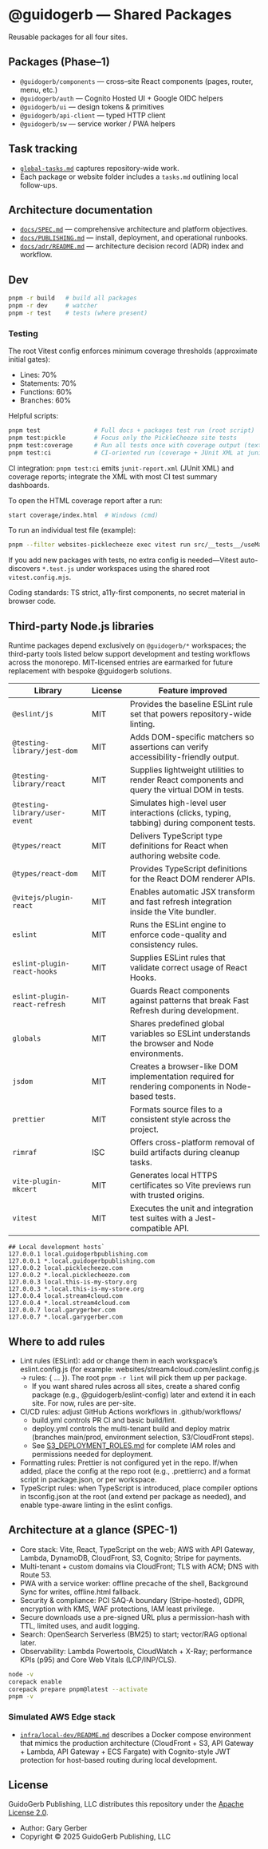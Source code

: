 # @guidogerb — Shared Packages

Reusable packages for all four sites.

## Packages (Phase–1)

- `@guidogerb/components` — cross–site React components (pages, router, menu, etc.)
- `@guidogerb/auth` — Cognito Hosted UI + Google OIDC helpers
- `@guidogerb/ui` — design tokens & primitives
- `@guidogerb/api-client` — typed HTTP client
- `@guidogerb/sw` — service worker / PWA helpers

## Task tracking

- [`global-tasks.md`](./global-tasks.md) captures repository-wide work.
- Each package or website folder includes a `tasks.md` outlining local follow-ups.

## Architecture documentation

- [`docs/SPEC.md`](./docs/SPEC.md) — comprehensive architecture and platform objectives.
- [`docs/PUBLISHING.md`](./docs/PUBLISHING.md) — install, deployment, and operational runbooks.
- [`docs/adr/README.md`](./docs/adr/README.md) — architecture decision record (ADR) index and workflow.

## Dev

```bash
pnpm -r build   # build all packages
pnpm -r dev     # watcher
pnpm -r test    # tests (where present)
```

### Testing

The root Vitest config enforces minimum coverage thresholds (approximate initial gates):

- Lines: 70%
- Statements: 70%
- Functions: 60%
- Branches: 60%

Helpful scripts:

```bash
pnpm test               # Full docs + packages test run (root script)
pnpm test:pickle        # Focus only the PickleCheeze site tests
pnpm test:coverage      # Run all tests once with coverage output (text + html)
pnpm test:ci            # CI-oriented run (coverage + JUnit XML at junit-report.xml)
```

CI integration: `pnpm test:ci` emits `junit-report.xml` (JUnit XML) and coverage reports; integrate the XML with most CI test summary dashboards.

To open the HTML coverage report after a run:

```bash
start coverage/index.html  # Windows (cmd)
```

To run an individual test file (example):

```bash
pnpm --filter websites-picklecheeze exec vitest run src/__tests__/useMarketingNavigation.test.js
```

If you add new packages with tests, no extra config is needed—Vitest auto-discovers `*.test.js` under workspaces using the shared root `vitest.config.mjs`.

Coding standards: TS strict, a11y-first components, no secret material in browser code.

## Third-party Node.js libraries

Runtime packages depend exclusively on `@guidogerb/*` workspaces; the third-party tools listed below support development and testing workflows across the monorepo. MIT-licensed entries are earmarked for future replacement with bespoke @guidogerb solutions.

| Library                       | License | Feature improved                                                                                 |
| ----------------------------- | ------- | ------------------------------------------------------------------------------------------------ |
| `@eslint/js`                  | MIT     | Provides the baseline ESLint rule set that powers repository-wide linting.                       |
| `@testing-library/jest-dom`   | MIT     | Adds DOM-specific matchers so assertions can verify accessibility-friendly output.               |
| `@testing-library/react`      | MIT     | Supplies lightweight utilities to render React components and query the virtual DOM in tests.    |
| `@testing-library/user-event` | MIT     | Simulates high-level user interactions (clicks, typing, tabbing) during component tests.         |
| `@types/react`                | MIT     | Delivers TypeScript type definitions for React when authoring website code.                      |
| `@types/react-dom`            | MIT     | Provides TypeScript definitions for the React DOM renderer APIs.                                 |
| `@vitejs/plugin-react`        | MIT     | Enables automatic JSX transform and fast refresh integration inside the Vite bundler.            |
| `eslint`                      | MIT     | Runs the ESLint engine to enforce code-quality and consistency rules.                            |
| `eslint-plugin-react-hooks`   | MIT     | Supplies ESLint rules that validate correct usage of React Hooks.                                |
| `eslint-plugin-react-refresh` | MIT     | Guards React components against patterns that break Fast Refresh during development.             |
| `globals`                     | MIT     | Shares predefined global variables so ESLint understands the browser and Node environments.      |
| `jsdom`                       | MIT     | Creates a browser-like DOM implementation required for rendering components in Node-based tests. |
| `prettier`                    | MIT     | Formats source files to a consistent style across the project.                                   |
| `rimraf`                      | ISC     | Offers cross-platform removal of build artifacts during cleanup tasks.                           |
| `vite-plugin-mkcert`          | MIT     | Generates local HTTPS certificates so Vite previews run with trusted origins.                    |
| `vitest`                      | MIT     | Executes the unit and integration test suites with a Jest-compatible API.                        |

```
## Local development hosts`
127.0.0.1 local.guidogerbpublishing.com
127.0.0.1 *.local.guidogerbpublishing.com
127.0.0.2 local.picklecheeze.com
127.0.0.2 *.local.picklecheeze.com
127.0.0.3 local.this-is-my-story.org
127.0.0.3 *.local.this-is-my-store.org
127.0.0.4 local.stream4cloud.com
127.0.0.4 *.local.stream4cloud.com
127.0.0.7 local.garygerber.com
127.0.0.7 *.local.garygerber.com
```

## Where to add rules

- Lint rules (ESLint): add or change them in each workspace’s eslint.config.js (for example: websites/stream4cloud.com/eslint.config.js → rules: { ... }). The root `pnpm -r lint` will pick them up per package.
  - If you want shared rules across all sites, create a shared config package (e.g., @guidogerb/eslint-config) later and extend it in each site. For now, rules are per-site.
- CI/CD rules: adjust GitHub Actions workflows in .github/workflows/
  - build.yml controls PR CI and basic build/lint.
  - deploy.yml controls the multi-tenant build and deploy matrix (branches main/prod, environment selection, S3/CloudFront steps).
  - See [S3_DEPLOYMENT_ROLES.md](docs/S3_DEPLOYMENT_ROLES.md) for complete IAM roles and permissions needed for deployment.
- Formatting rules: Prettier is not configured yet in the repo. If/when added, place the config at the repo root (e.g., .prettierrc) and a format script in package.json, or per workspace.
- TypeScript rules: when TypeScript is introduced, place compiler options in tsconfig.json at the root (and extend per package as needed), and enable type-aware linting in the eslint configs.

## Architecture at a glance (SPEC-1)

- Core stack: Vite, React, TypeScript on the web; AWS with API Gateway, Lambda, DynamoDB, CloudFront, S3, Cognito; Stripe for payments.
- Multi-tenant + custom domains via CloudFront; TLS with ACM; DNS with Route 53.
- PWA with a service worker: offline precache of the shell, Background Sync for writes, offline.html fallback.
- Security & compliance: PCI SAQ-A boundary (Stripe-hosted), GDPR, encryption with KMS, WAF protections, IAM least privilege.
- Secure downloads use a pre-signed URL plus a permission-hash with TTL, limited uses, and audit logging.
- Search: OpenSearch Serverless (BM25) to start; vector/RAG optional later.
- Observability: Lambda Powertools, CloudWatch + X-Ray; performance KPIs (p95) and Core Web Vitals (LCP/INP/CLS).

```bash
node -v
corepack enable
corepack prepare pnpm@latest --activate
pnpm -v
```

### Simulated AWS Edge stack

- [`infra/local-dev/README.md`](./infra/local-dev/README.md) describes a Docker
  compose environment that mimics the production architecture (CloudFront + S3,
  API Gateway + Lambda, API Gateway + ECS Fargate) with Cognito-style JWT
  protection for host-based routing during local development.

## License

GuidoGerb Publishing, LLC distributes this repository under the [Apache License 2.0](./LICENSE).

- Author: Gary Gerber
- Copyright © 2025 GuidoGerb Publishing, LLC
